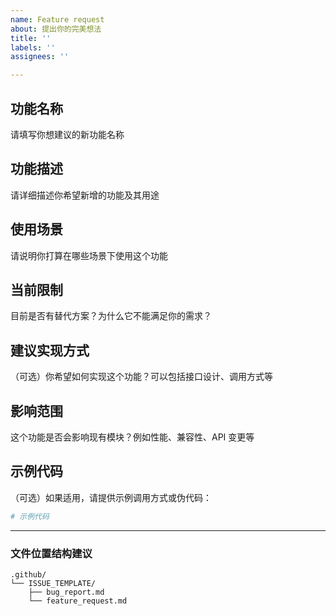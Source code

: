 ```yaml
---
name: Feature request
about: 提出你的完美想法
title: ''
labels: ''
assignees: ''

---
```

## 功能名称
请填写你想建议的新功能名称

## 功能描述
请详细描述你希望新增的功能及其用途

## 使用场景
请说明你打算在哪些场景下使用这个功能

## 当前限制
目前是否有替代方案？为什么它不能满足你的需求？

## 建议实现方式
（可选）你希望如何实现这个功能？可以包括接口设计、调用方式等

## 影响范围
这个功能是否会影响现有模块？例如性能、兼容性、API 变更等

## 示例代码
（可选）如果适用，请提供示例调用方式或伪代码：
```python
# 示例代码
```

---

### 文件位置结构建议
```
.github/
└── ISSUE_TEMPLATE/
    ├── bug_report.md
    └── feature_request.md
```


